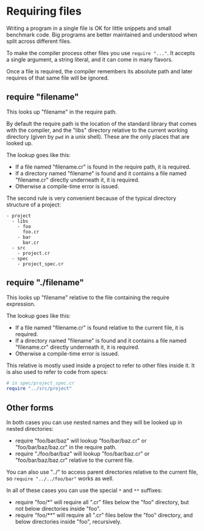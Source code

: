# Requiring files

Writing a program in a single file is OK for little snippets and small benchmark code. Big programs are better maintained and understood when split across different files.

To make the compiler process other files you use `require "..."`. It accepts a single argument, a string literal, and it can come in many flavors.

Once a file is required, the compiler remembers its absolute path and later requires of that same file will be ignored.

## require "filename"

This looks up "filename" in the require path.

By default the require path is the location of the standard library that comes with the compiler, and the "libs" directory relative to the current working directory (given by `pwd` in a unix shell). These are the only places that are looked up.

The lookup goes like this:

* If a file named "filename.cr" is found in the require path, it is required.
* If a directory named "filename" is found and it contains a file named "filename.cr" directly underneath it, it is required.
* Otherwise a compile-time error is issued.

The second rule is very convenient because of the typical directory structure of a project:

```
- project
  - libs
    - foo
      foo.cr
    - bar
      bar.cr
  - src
    - project.cr
  - spec
    - project_spec.cr
```

## require "./filename"

This looks up "filename" relative to the file containing the require expression.

The lookup goes like this:

* If a file named "filename.cr" is found relative to the current file, it is required.
* If a directory named "filename" is found and it contains a file named "filename.cr" directly underneath it, it is required.
* Otherwise a compile-time error is issued.

This relative is mostly used inside a project to refer to other files inside it. It is also used to refer to code from specs:

```ruby
# in spec/project_spec.cr
require "../src/project"
```

## Other forms

In both cases you can use nested names and they will be looked up in nested directories:

* require "foo/bar/baz" will lookup "foo/bar/baz.cr" or "foo/bar/baz/baz.cr" in the require path.
* require "./foo/bar/baz" will lookup "foo/bar/baz.cr" or "foo/bar/baz/baz.cr" relative to the current file.

You can also use "../" to access parent directories relative to the current file, so `require "../../foo/bar"` works as well.

In all of these cases you can use the special `*` and `**` suffixes:

* require "foo/*" will require all ".cr" files below the "foo" directory, but not below directories inside "foo".
* require "foo/**" will require all ".cr" files below the "foo" directory, and below directories inside "foo", recursively.

